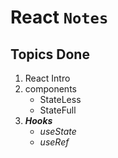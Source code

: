 # React `Notes`

## Topics Done

1. React Intro
2. components
   - StateLess
   - StateFull
3. **_Hooks_**
   - _useState_
   - _useRef_
